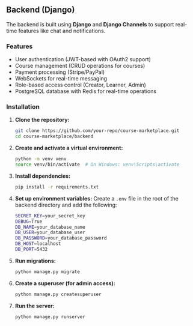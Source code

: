 ## Backend (Django)
The backend is built using **Django** and **Django Channels** to support real-time features like chat and notifications.

### Features
- User authentication (JWT-based with OAuth2 support)
- Course management (CRUD operations for courses)
- Payment processing (Stripe/PayPal)
- WebSockets for real-time messaging
- Role-based access control (Creator, Learner, Admin)
- PostgreSQL database with Redis for real-time operations

### Installation
1. **Clone the repository:**
   ```sh
   git clone https://github.com/your-repo/course-marketplace.git
   cd course-marketplace/backend
   ```
2. **Create and activate a virtual environment:**
   ```sh
   python -m venv venv
   source venv/bin/activate  # On Windows: venv\Scripts\activate
   ```
3. **Install dependencies:**
   ```sh
   pip install -r requirements.txt
   ```
4. **Set up environment variables:**
   Create a `.env` file in the root of the backend directory and add the following:
   ```sh
   SECRET_KEY=your_secret_key
   DEBUG=True
   DB_NAME=your_database_name
   DB_USER=your_database_user
   DB_PASSWORD=your_database_password
   DB_HOST=localhost
   DB_PORT=5432
   ```
5. **Run migrations:**
   ```sh
   python manage.py migrate
   ```
6. **Create a superuser (for admin access):**
   ```sh
   python manage.py createsuperuser
   ```
7. **Run the server:**
   ```sh
   python manage.py runserver
   ```
